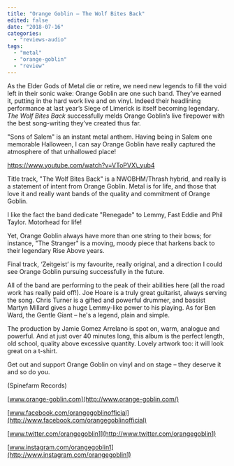 ```yaml
---
title: "Orange Goblin – The Wolf Bites Back"
edited: false
date: "2018-07-16"
categories:
  - "reviews-audio"
tags:
  - "metal"
  - "orange-goblin"
  - "review"
---
```


As the Elder Gods of Metal die or retire, we need new legends to fill the void left in their sonic wake: Orange Goblin are one such band. They’ve earned it, putting in the hard work live and on vinyl. Indeed their headlining performance at last year’s Siege of Limerick is itself becoming legendary. _The Wolf Bites Back_ successfully melds Orange Goblin’s live firepower with the best song-writing they’ve created thus far.

"Sons of Salem" is an instant metal anthem. Having being in Salem one memorable Halloween, I can say Orange Goblin have really captured the atmosphere of that unhallowed place!

https://www.youtube.com/watch?v=VToPVX\_yub4

Title track, "The Wolf Bites Back" is a NWOBHM/Thrash hybrid, and really is a statement of intent from Orange Goblin. Metal is for life, and those that love it and really want bands of the quality and commitment of Orange Goblin.

I like the fact the band dedicate "Renegade" to Lemmy, Fast Eddie and Phil Taylor. Motorhead for life!

Yet, Orange Goblin always have more than one string to their bows; for instance, "The Stranger" is a moving, moody piece that harkens back to their legendary Rise Above years.

Final track, ‘Zeitgeist’ is my favourite, really original, and a direction I could see Orange Goblin pursuing successfully in the future.

All of the band are performing to the peak of their abilities here (all the road work has really paid off!). Joe Hoare is a truly great guitarist, always serving the song. Chris Turner is a gifted and powerful drummer, and bassist Martyn Millard gives a huge Lemmy-like power to his playing. As for Ben Ward, the Gentle Giant – he's a legend, plain and simple.

The production by Jamie Gomez Arrelano is spot on, warm, analogue and powerful. And at just over 40 minutes long, this album is the perfect length, old school, quality above excessive quantity. Lovely artwork too: it will look great on a t-shirt.

Get out and support Orange Goblin on vinyl and on stage – they deserve it and so do you.

(Spinefarm Records)

[www.orange-goblin.com](http://www.orange-goblin.com/)

[www.facebook.com/orangegoblinofficial](http://www.facebook.com/orangegoblinofficial)

[www.twitter.com/orangegoblin1](http://www.twitter.com/orangegoblin1)

[www.instagram.com/orangegoblin1](http://www.instagram.com/orangegoblin1)
